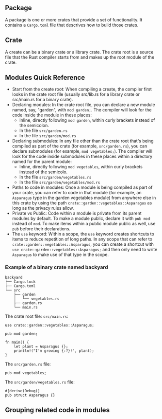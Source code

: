 ## Package
A package is one or more crates that provide a set of functionality.
It contains a `Cargo.toml` file that descrives how to build those crates.

## Crate
A create can be a binary crate or a library crate.
The crate root is a source file that the Rust compiler starts from and makes up the root module of the crate.

## Modules Quick Reference
* Start from the create root: When compiling a create, the compiler first looks in the crate root file (usually src/lib.rs for a library crate or src/main.rs for a binary crate).
* Declaring modules: In the crate root file, you can declare a new module named, say, "garden", with `mod garden;`. The compiler will look for the code inside the module in these places:
    * Inline, directly following `mod garden`, within curly brackets instead of the semicolon.
    * In the file `src/garden.rs`
    * In the file `src/garden/mod.rs`
* Declaring submodules: In any file other than the crate root that's being compiled as part of the crate (for example, `src/garden.rs`), you can declare submodules (for example, `mod vegetables;`). The compiler will look for the code inside submodules in these places within a directory named for the parent module:
    * Inline, directly following `mod vegetables`, within curly brackets instead of the semicolo.
    * In the file `src/garden/vegetables.rs`
    * In the file `src/garden/vegetables/mod.rs`
* Paths to code in modules: Once a module is being compiled as part of your crate, you can refer to code in that module (for example, an `Asparagus` type in the garden vegetables module) from anywhere else in this crate by using the path `crate::garden::vegetables::Asparagus` as long as the privacy rules allow.
* Private vs Public: Code within a module is private from its parent modules by default. To make a module public, declare it with `pub mod` instead of `mod`. To make items within a public module public as well, use `pub` before their declarations.
* The `use` keyword: Within a scope, the `use` keyword creates shortcuts to items to reduce repetition of long paths. In any scope that can refer to `crate::garden::vegetables::Asparagus`, you can create a shortcut with `use crate::garden::vegetables::Asparagus;` and then only need to write `Asparagus` to make use of that type in the scope.

### Example of a binary crate named backyard
```
backyard
├── Cargo.lock
├── Cargo.toml
└── src
    ├── garden
    │   └── vegetables.rs
    ├── garden.rs
    └── main.rs
```

The crate root file: `src/main.rs`:
```
use crate::garden::vegetables::Asparagus;

pub mod garden;

fn main() {
    let plant = Asparagus {};
    println!("I'm growing {:?}!", plant);
}
```

The `src/garden.rs` file:
```
pub mod vegetables;
```

The `src/garden/vegetables.rs` file:
```
#[derive(Debug)]
pub struct Asparagus {}
```

## Grouping related code in modules
